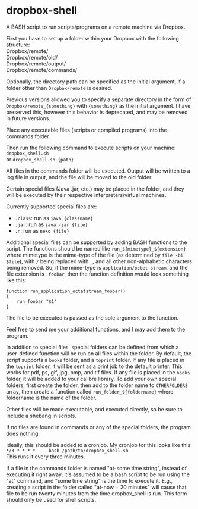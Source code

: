 dropbox-shell
=============

A BASH script to run scripts/programs on a remote machine via Dropbox.

First you have to set up a folder within your Dropbox with the following
structure:   
Dropbox/remote/   
Dropbox/remote/old/   
Dropbox/remote/output/   
Dropbox/remote/commands/   

Optionally, the directory path can be specified as the initial argument, if a
folder other than `Dropbox/remote` is desired.

Previous versions allowed you to specify a separate directory in the form of
`Dropbox/remote_{something}` with `{something}` as the initial argument. I have
preserved this, however this behavior is deprecated, and may be removed in
future versions.

Place any executable files (scripts or compiled programs) into the commands
folder.

Then run the following command to execute scripts on your machine:   
`dropbox_shell.sh`   
or `dropbox_shell.sh {path}`

All files in the commands folder will be executed. Output will be written to a
log file in output, and the file will be moved to the old folder.

Certain special files (Java .jar, etc.) may be placed in the folder, and they
will be executed by their respective interpreters/virtual machines.

Currently supported special files are:

* `.class`: run as `java {classname}`
* `.jar`: run as `java -jar {file}`
* `.n`: run as `neko {file}`

Additional special files can be supported by adding BASH functions to the
script. The functions should be named like `run_${mimetype}_${extension}` where
mimetype is the mime-type of the file (as determined by `file -bi $file`), with
`/` being replaced with `_`, and all other non-alphabetic characters being
removed. So, if the mime-type is `application/octet-stream`, and the file
extension is `.foobar`, then the function definition would look something like
this:

    function run_application_octetstream_foobar()
	{
	    run_foobar "$1"
    }

The file to be executed is passed as the sole argument to the function.

Feel free to send me your additional functions, and I may add them to the
program.

In addition to special files, special folders can be defined from which a
user-defined function will be run on all files within the folder. By default,
the script supports a `books` folder, and a `toprint` folder. If any file is
placed in the `toprint` folder, it will be sent as a print job to the default
printer. This works for pdf, ps, gif, jpg, bmp, and tif files. If any file is
placed in the `books` folder, it will be added to your calibre library. To add
your own special folders, first create the folder, then add to the folder name
to `OTHERFOLDERS` array, then create a function called
`run_folder_${foldername}` where foldername is the name of the folder.

Other files will be made executable, and executed directly, so be sure to
include a shebang in scripts.

If no files are found in commands or any of the special folders, the program
does nothing.

Ideally, this should be added to a cronjob. My cronjob for this looks like this:   
`*/3 * * * *     bash /path/to/dropbox_shell.sh`   
This runs it every three minutes.

If a file in the commands folder is named "at-some time string", instead of
executing it right away, it's assumed to be a bash script to be run using the
"at" command, and "some time string" is the time to execute it. E.g., creating a
script in the folder called "at-now + 20 minutes" will cause that file to be run
twenty minutes from the time dropbox_shell is run. This form should only be used
for shell scripts.
